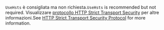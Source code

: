 <span data-ttu-id="5ef76-101">`UseHsts` è consigliata ma non richiesta.</span><span class="sxs-lookup"><span data-stu-id="5ef76-101">`UseHsts` is recommended but not required.</span></span> <span data-ttu-id="5ef76-102">Visualizzare [protocollo HTTP Strict Transport Security](xref:security/enforcing-ssl#http-strict-transport-security-protocol-hsts) per altre informazioni.</span><span class="sxs-lookup"><span data-stu-id="5ef76-102">See [HTTP Strict Transport Security Protocol](xref:security/enforcing-ssl#http-strict-transport-security-protocol-hsts) for more information.</span></span>
